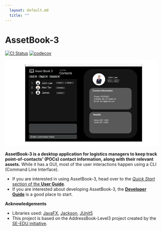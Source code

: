 ```yaml
---
  layout: default.md
  title: ""
---
```


# AssetBook-3

[![CI Status](https://github.com/AY2324S2-CS2103T-W12-3/tp/workflows/Java%20CI/badge.svg)](https://github.com/AY2324S2-CS2103T-W12-3/tp/actions)
[![codecov](https://codecov.io/gh/AY2324S2-CS2103T-W12-3/tp/branch/master/graph/badge.svg)](https://codecov.io/gh/AY2324S2-CS2103T-W12-3/tp)

![Ui](images/Ui.png)

**AssetBook-3 is a desktop application for logistics managers to keep track point-of-contacts' (POCs) contact information, along with their relevant assets.** While it has a GUI, most of the user interactions happen using a CLI (Command Line Interface).

* If you are interested in using AssetBook-3, head over to the [_Quick Start_ section of the **User Guide**](UserGuide.html#quick-start).
* If you are interested about developing AssetBook-3, the [**Developer Guide**](DeveloperGuide.html) is a good place to start.


**Acknowledgements**

* Libraries used: [JavaFX](https://openjfx.io/), [Jackson](https://github.com/FasterXML/jackson), [JUnit5](https://github.com/junit-team/junit5)
* This project is based on the AddressBook-Level3 project created by the [SE-EDU initiative](https://se-education.org).
